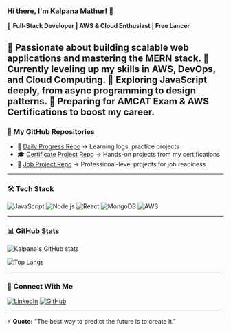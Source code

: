 ### Hi there, I'm Kalpana Mathur! 👋

🚀 **Full-Stack Developer | AWS & Cloud Enthusiast | Free Lancer**

🔹 Passionate about building scalable web applications and mastering the MERN stack.
🔹 Currently leveling up my skills in AWS, DevOps, and Cloud Computing.
🔹 Exploring JavaScript deeply, from async programming to design patterns.
🔹 Preparing for **AMCAT Exam** & **AWS Certifications** to boost my career.
---

### 📂 My GitHub Repositories
- 📌 [Daily Progress Repo](https://github.com/your-username/daily-progress) → Learning logs, practice projects
- 🎓 [Certificate Project Repo](https://github.com/your-username/certifications) → Hands-on projects from my certifications
- 💼 [Job Project Repo](https://github.com/your-username/job-projects) → Professional-level projects for job readiness

---

### 🛠️ Tech Stack
![JavaScript](https://img.shields.io/badge/JavaScript-F7DF1E?style=for-the-badge&logo=javascript&logoColor=black)
![Node.js](https://img.shields.io/badge/Node.js-339933?style=for-the-badge&logo=nodedotjs&logoColor=white)
![React](https://img.shields.io/badge/React-20232A?style=for-the-badge&logo=react&logoColor=61DAFB)
![MongoDB](https://img.shields.io/badge/MongoDB-47A248?style=for-the-badge&logo=mongodb&logoColor=white)
![AWS](https://img.shields.io/badge/AWS-FF9900?style=for-the-badge&logo=amazonaws&logoColor=white)

---

### 📊 GitHub Stats
![Kalpana's GitHub stats](https://github-readme-stats.vercel.app/api?username=your-username&show_icons=true&theme=tokyonight)

[![Top Langs](https://github-readme-stats.vercel.app/api/top-langs/?username=your-username&layout=compact&theme=tokyonight)](https://github.com/your-username)

---

### 🔗 Connect With Me
[![LinkedIn](https://img.shields.io/badge/LinkedIn-0A66C2?style=for-the-badge&logo=linkedin&logoColor=white)](https://www.linkedin.com/in/your-profile)
[![GitHub](https://img.shields.io/badge/GitHub-181717?style=for-the-badge&logo=github&logoColor=white)](https://github.com/your-username)

---

⚡ **Quote:** "The best way to predict the future is to create it."
